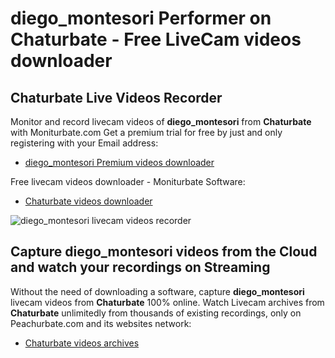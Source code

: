 # diego_montesori Performer on Chaturbate - Free LiveCam videos downloader

## Chaturbate Live Videos Recorder

Monitor and record livecam videos of **diego_montesori** from **Chaturbate** with Moniturbate.com
Get a premium trial for free by just and only registering with your Email address:
* [diego_montesori Premium videos downloader](https://moniturbate.com/request-demo-licence-key.html)

Free livecam videos downloader - Moniturbate Software:
* [Chaturbate videos downloader](https://moniturbate.com/moniturbate-download-software.html)

![diego_montesori livecam videos recorder](https://peachurnet.com/templates/moniturbate-software.png)


## Capture diego_montesori videos from the Cloud and watch your recordings on Streaming

Without the need of downloading a software, capture **diego_montesori** livecam videos from **Chaturbate** 100% online.
Watch Livecam archives from **Chaturbate** unlimitedly from thousands of existing recordings, only on Peachurbate.com and its websites network:
* [Chaturbate videos archives](https://peachurnet.com/)